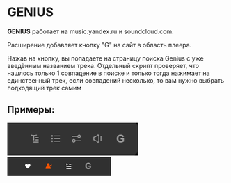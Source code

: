 # GENIUS

**GENIUS** работает на music.yandex.ru и soundcloud.com.

Расширение добавляет кнопку "G" на сайт в область плеера.

Нажав на кнопку, вы попадаете на страницу поиска Genius с уже введённым названием трека. 
Отдельный скрипт проверяет, что нашлось только 1 совпадение в поиске и только тогда нажимает на единственный трек, если совпадений несколько, то вам нужно выбрать подходящий трек самим

## Примеры:

![я.музыка](img/Screenshot_3.png)
![soundcloud](img/Screenshot_4.png)